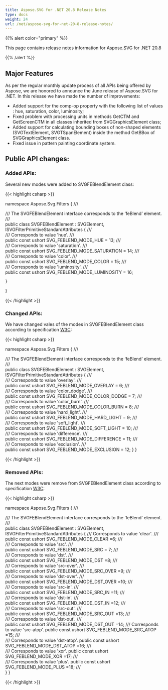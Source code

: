 ```yaml
---
title: Aspose.SVG for .NET 20.8 Release Notes
type: docs
weight: 24
url: /net/aspose-svg-for-net-20-8-release-notes/
---
```


{{% alert color="primary" %}}

This page contains release notes information for Aspose.SVG for .NET 20.8

{{% /alert %}}

## **Major Features**

As per the regular monthly update process of all APIs being offered by Aspose, we are honored to announce the June release of Aspose.SVG for .NET.
In this release we have made the number of improvements:

- Added support for the comp-op property with the following list of values :  hue, saturation, color, luminosity;
- Fixed problem with processing units in methods GetCTM and GetScreenCTM in all classes inherited from SVGGraphicsElement class;
- Added support for calculating bounding boxes of non-shaped elements (SVGTextElement, SVGTSpanElement) inside the method GetBBox of  SVGGraphicsElement class.
- Fixed issue in pattern painting coordinate system.

## **Public API changes:**

### **Added APIs:**

Several new modes were added to SVGFEBlendElement class:

{{< highlight csharp >}}

namespace Aspose.Svg.Filters
{
    /// <summary>
    /// The SVGFEBlendElement interface corresponds to the ‘feBlend’ element.
    /// </summary>
    public class SVGFEBlendElement : SVGElement, ISVGFilterPrimitiveStandardAttributes
    {
        /// <summary>
        /// Corresponds to value 'hue'.
        /// </summary>
        public const ushort SVG_FEBLEND_MODE_HUE = 13;
        /// <summary>
        /// Corresponds to value 'saturation'.
        /// </summary>
        public const ushort SVG_FEBLEND_MODE_SATURATION = 14;
        /// <summary>
        /// Corresponds to value 'color'.
        /// </summary>
        public const ushort SVG_FEBLEND_MODE_COLOR = 15;
        /// <summary>
        /// Corresponds to value 'luminosity'.
        /// </summary>
        public const ushort SVG_FEBLEND_MODE_LUMINOSITY = 16;

    }
}

{{< /highlight >}}

### **Changed APIs:**

We have changed vales of the modes in SVGFEBlendElement class according to specification [W3C](https://www.w3.org/TR/filter-effects-1/#InterfaceSVGFEBlendElement):

{{< highlight csharp >}}

namespace Aspose.Svg.Filters
{
    /// <summary>
    /// The SVGFEBlendElement interface corresponds to the ‘feBlend’ element.
    /// </summary>
    public class SVGFEBlendElement : SVGElement, ISVGFilterPrimitiveStandardAttributes
    {
        /// <summary>
        /// Corresponds to value 'overlay'.
        /// <summary>
        public const ushort SVG_FEBLEND_MODE_OVERLAY = 6;
        /// <summary>
        /// Corresponds to value 'color_dodge'.
        /// </summary>
        public const ushort SVG_FEBLEND_MODE_COLOR_DODGE = 7;
        /// <summary>
        /// Corresponds to value 'color_burn'.
        /// </summary>
        public const ushort SVG_FEBLEND_MODE_COLOR_BURN = 8;
        /// <summary>
        /// Corresponds to value 'hard_light'.
        /// </summary>
        public const ushort SVG_FEBLEND_MODE_HARD_LIGHT = 9;
        /// <summary>
        /// Corresponds to value 'soft_light'.
        /// </summary>
        public const ushort SVG_FEBLEND_MODE_SOFT_LIGHT = 10;
        /// <summary>
        /// Corresponds to value 'difference'.
        /// </summary>
        public const ushort SVG_FEBLEND_MODE_DIFFERENCE = 11;
        /// <summary>
        /// Corresponds to value 'exclusion'.
        /// </summary>
        public const ushort SVG_FEBLEND_MODE_EXCLUSION = 12;
    }
}

{{< /highlight >}}

### **Removed APIs:**

The next modes were remove from SVGFEBlendElement class according to specification [W3C](https://www.w3.org/TR/filter-effects-1/#InterfaceSVGFEBlendElement):

{{< highlight csharp >}}

namespace Aspose.Svg.Filters
{
    /// <summary>
    /// The SVGFEBlendElement interface corresponds to the ‘feBlend’ element.
    /// </summary>
    public class SVGFEBlendElement : SVGElement, ISVGFilterPrimitiveStandardAttributes
    {
         /// Corresponds to value 'clear'.
         /// </summary>
         public const ushort SVG_FEBLEND_MODE_CLEAR =6;
         /// <summary>
         /// Corresponds to value 'src'.
         /// </summary>
         public const ushort SVG_FEBLEND_MODE_SRC = 7;
         /// <summary>
         /// Corresponds to value 'dst'.
         /// </summary>
         public const ushort SVG_FEBLEND_MODE_DST =8;
         /// <summary>
         /// Corresponds to value 'src-over'.
         /// </summary>
         public const ushort SVG_FEBLEND_MODE_SRC_OVER =9;
         /// <summary>
         /// Corresponds to value 'dst-over'.
         /// </summary>
         public const ushort SVG_FEBLEND_MODE_DST_OVER =10;
         /// <summary>
         /// Corresponds to value 'src-in'.
         /// </summary>
         public const ushort SVG_FEBLEND_MODE_SRC_IN =11;
         /// <summary>
         /// Corresponds to value 'dst-in'.
         /// </summary>
         public const ushort SVG_FEBLEND_MODE_DST_IN =12;
         /// <summary>
         /// Corresponds to value 'src-out'.
         /// </summary>
         public const ushort SVG_FEBLEND_MODE_SRC_OUT =13;
         /// <summary>
         /// Corresponds to value 'dst-out'.
         /// </summary>
         public const ushort SVG_FEBLEND_MODE_DST_OUT =14;
         /// Corresponds to value 'src-atop'.
         public const ushort SVG_FEBLEND_MODE_SRC_ATOP =15;
         /// <summary>
         /// Corresponds to value 'dst-atop'.
         public const ushort SVG_FEBLEND_MODE_DST_ATOP =16;
         /// <summary>
         /// Corresponds to value 'xor'.
         public const ushort SVG_FEBLEND_MODE_XOR =17;
         /// <summary>
         /// Corresponds to value 'plus'.
         public const ushort SVG_FEBLEND_MODE_PLUS =18;
         /// <summary>
    }
}

{{< /highlight >}}
